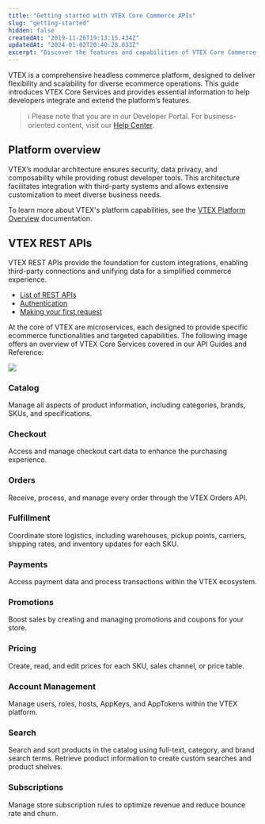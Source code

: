 ```yaml
---
title: "Getting started with VTEX Core Commerce APIs"
slug: "getting-started"
hidden: false
createdAt: "2019-11-26T19:13:15.434Z"
updatedAt: "2024-01-02T20:40:28.033Z"
excerpt: "Discover the features and capabilities of VTEX Core Commerce APIs."
---
```


VTEX is a comprehensive headless commerce platform, designed to deliver flexibility and scalability for diverse ecommerce operations. This guide introduces VTEX Core Services and provides essential information to help developers integrate and extend the platform’s features.

> ℹ️ Please note that you are in our Developer Portal. For business-oriented content, visit our [Help Center](https://help.vtex.com/).

## Platform overview

VTEX’s modular architecture ensures security, data privacy, and composability while providing robust developer tools. This architecture facilitates integration with third-party systems and allows extensive customization to meet diverse business needs.

To learn more about VTEX's platform capabilities, see the [VTEX Platform Overview](https://developers.vtex.com/docs/guides/vtex-platform-overview) documentation.

## VTEX REST APIs

VTEX REST APIs provide the foundation for custom integrations, enabling third-party connections and unifying data for a simplified commerce experience.

- [List of REST APIs](https://developers.vtex.com/vtex-rest-api/docs/getting-started-list-of-rest-apis)
- [Authentication](https://developers.vtex.com/vtex-rest-api/docs/getting-started-authentication)
- [Making your first request](https://developers.vtex.com/vtex-rest-api/docs/getting-started-making-your-first-request)

At the core of VTEX are microservices, each designed to provide specific ecommerce functionalities and targeted capabilities. The following image offers an overview of VTEX Core Services covered in our API Guides and Reference:

![](https://github.com/vtexdocs/dev-portal-content/blob/main/docs/guides/Getting-Started/getting-started/getting-started.png?raw=true)

<OverviewCard icon='Catalog' link='https://developers.vtex.com/docs/guides/catalog-overview'>

### Catalog

Manage all aspects of product information, including categories, brands, SKUs, and specifications.

</OverviewCard>

<OverviewCard icon='Checkout' link='https://developers.vtex.com/docs/guides/checkout-overview'>

### Checkout

Access and manage checkout cart data to enhance the purchasing experience.

</OverviewCard>

<OverviewCard icon='Orders' link='https://developers.vtex.com/docs/guides/orders-overview'>

### Orders

Receive, process, and manage every order through the VTEX Orders API.

</OverviewCard>

<OverviewCard icon='Fulfillment' link='https://developers.vtex.com/docs/guides/fulfillment'>

### Fulfillment

Coordinate store logistics, including warehouses, pickup points, carriers, shipping rates, and inventory updates for each SKU.  

</OverviewCard>

<OverviewCard icon='Payments' link='https://developers.vtex.com/docs/guides/payments-overview'>

### Payments

Access payment data and process transactions within the VTEX ecosystem.

</OverviewCard>

<OverviewCard icon='Promotions' link='https://developers.vtex.com/docs/guides/promotions-overview'>

### Promotions

Boost sales by creating and managing promotions and coupons for your store.

</OverviewCard>

<OverviewCard icon='Pricing' link='https://developers.vtex.com/docs/guides/pricing-overview'>

### Pricing

Create, read, and edit prices for each SKU, sales channel, or price table.

</OverviewCard>

<OverviewCard icon='AccountManagement' link='https://help.vtex.com/category/account-management--2d48l0t9GweqoGkWCg2IQU'>

### Account Management

Manage users, roles, hosts, AppKeys, and AppTokens within the VTEX platform.

</OverviewCard>

<OverviewCard icon='StoreSearch' link='https://developers.vtex.com/docs/guides/search-overview'>

### Search

Search and sort products in the catalog using full-text, category, and brand search terms. Retrieve product information to create custom searches and product shelves.

</OverviewCard>

<OverviewCard icon='Subscriptions' link='https://developers.vtex.com/docs/guides/subscriptions'>

### Subscriptions

Manage store subscription rules to optimize revenue and reduce bounce rate and churn.

</OverviewCard>

